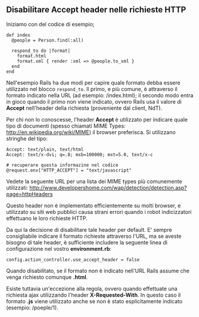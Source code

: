 ## Disabilitare Accept header nelle richieste HTTP

Iniziamo con del codice di esempio;

	def index
	  @people = Person.find(:all)

	  respond_to do |format|
	    format.html
	    format.xml { render :xml => @people.to_xml }
	  end
	end

Nell'esempio Rails ha due modi per capire quale formato debba essere utilizzato nel blocco `respond_to`. Il primo, e più comune, è attraverso il formato indicato nella URL (ad esempio: /index.html); il secondo modo entra in gioco quando il primo non viene indicato, ovvero Rails usa il valore di **Accept** nell'header della richiesta (proveniente dal client, NdT).

Per chi non lo conoscesse, l'header **Accept** è utilizzato per indicare quale tipo di documenti (spesso chiamati MIME Types: http://en.wikipedia.org/wiki/MIME) il browser preferisca. Si utilizzano stringhe del tipo:

	Accept: text/plain, text/html
	Accept: text/x-dvi; q=.8; mxb=100000; mxt=5.0, text/x-c

	# recuperare questa informazine nel codice
	@request.env["HTTP_ACCEPT"] = "text/javascript"

Vedete la seguente URL per una lista dei MIME types più comunemente utilizzati:
http://www.developershome.com/wap/detection/detection.asp?page=httpHeaders

Questo header non è implementato efficientemente su molti browser, e utilizzato su siti web pubblici causa strani errori quando i robot indicizzatori effettuano le loro richieste HTTP.

Da qui la decisione di disabilitare tale header per default. E' sempre consigliabile indicare il formato richieste attraverso l'URL, ma se aveste bisogno di tale header, è sufficiente includere la seguente linea di configurazione nel vostro **environment.rb**:

	config.action_controller.use_accept_header = false

Quando disabilitato, se il formato non è indicato nell'URL Rails assume che venga richiesto comunque **.html**.

Esiste tuttavia un'eccezione alla regola, ovvero quando effettuate una richiesta ajax utilizzando l'header **X-Requested-With**. In questo caso il formato **.js** viene utilizzato anche se non è stato esplicitamente indicato (esempio: /poeple/1).

